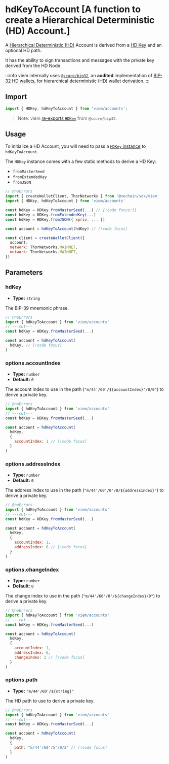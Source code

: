 # hdKeyToAccount [A function to create a Hierarchical Deterministic (HD) Account.]

A [Hierarchical Deterministic (HD)](https://github.com/bitcoin/bips/blob/master/bip-0032.mediawiki#abstract) Account is derived from a [HD Key](https://github.com/paulmillr/scure-bip32#usage) and an optional HD path.

It has the ability to sign transactions and messages with the private key derived from the HD Node.

:::info
viem internally uses [`@scure/bip32`](https://github.com/paulmillr/scure-bip32), an **audited** implementation of [BIP-32 HD wallets](https://github.com/bitcoin/bips/blob/master/bip-0032.mediawiki#abstract), for hierarchical deterministic (HD) wallet derivation.
:::

## Import

```js twoslash
import { HDKey, hdKeyToAccount } from 'viem/accounts';
```

> Note: viem [re-exports `HDKey`](https://github.com/paulmillr/scure-bip32#usage) from `@scure/bip32`.

## Usage

To initialize a HD Account, you will need to pass a [`HDKey` instance](https://github.com/paulmillr/scure-bip32#usage) to `hdKeyToAccount`.

The `HDKey` instance comes with a few static methods to derive a HD Key:

- `fromMasterSeed`
- `fromExtendedKey`
- `fromJSON`

```js twoslash
// @noErrors
import { createWalletClient, ThorNetworks } from '@vechain/sdk/viem'
import { HDKey, hdKeyToAccount } from 'viem/accounts'

const hdKey = HDKey.fromMasterSeed(...) // [!code focus:3]
const hdKey = HDKey.fromExtendedKey(...)
const hdKey = HDKey.fromJSON({ xpriv: ... })

const account = hdKeyToAccount(hdKey) // [!code focus]

const client = createWalletClient({
  account,
  network: ThorNetworks.MAINNET,
  network: ThorNetworks.MAINNET,
})
```

## Parameters

### hdKey

- **Type:** `string`

The BIP-39 mnemonic phrase.

```js twoslash
// @noErrors
import { hdKeyToAccount } from 'viem/accounts'
// ---cut---
const hdKey = HDKey.fromMasterSeed(...)

const account = hdKeyToAccount(
  hdKey, // [!code focus]
)
```

### options.accountIndex

- **Type:** `number`
- **Default:** `0`

The account index to use in the path (`"m/44'/60'/${accountIndex}'/0/0"`) to derive a private key.

```js twoslash
// @noErrors
import { hdKeyToAccount } from 'viem/accounts'
// ---cut---
const hdKey = HDKey.fromMasterSeed(...)

const account = hdKeyToAccount(
  hdKey,
  {
    accountIndex: 1 // [!code focus]
  }
)
```

### options.addressIndex

- **Type:** `number`
- **Default:** `0`

The address index to use in the path (`"m/44'/60'/0'/0/${addressIndex}"`) to derive a private key.

```js twoslash
// @noErrors
import { hdKeyToAccount } from 'viem/accounts'
// ---cut---
const hdKey = HDKey.fromMasterSeed(...)

const account = hdKeyToAccount(
  hdKey,
  {
    accountIndex: 1,
    addressIndex: 6 // [!code focus]
  }
)
```

### options.changeIndex

- **Type:** `number`
- **Default:** `0`

The change index to use in the path (`"m/44'/60'/0'/${changeIndex}/0"`) to derive a private key.

```js twoslash
// @noErrors
import { hdKeyToAccount } from 'viem/accounts'
// ---cut---
const hdKey = HDKey.fromMasterSeed(...)

const account = hdKeyToAccount(
  hdKey,
  {
    accountIndex: 1,
    addressIndex: 6,
    changeIndex: 2 // [!code focus]
  }
)
```

### options.path

- **Type:** `"m/44'/60'/${string}"`

The HD path to use to derive a private key.

```js twoslash
// @noErrors
import { hdKeyToAccount } from 'viem/accounts'
// ---cut---
const hdKey = HDKey.fromMasterSeed(...)

const account = hdKeyToAccount(
  hdKey,
  {
    path: "m/44'/60'/5'/0/2" // [!code focus]
  }
)
```
